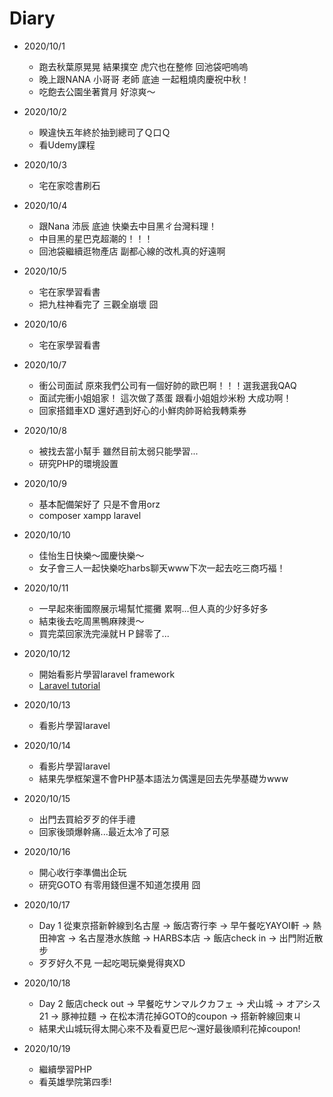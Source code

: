 # Diary

* 2020/10/1
  * 跑去秋葉原晃晃 結果撲空 虎穴也在整修 回池袋吧嗚嗚
  * 晚上跟NANA 小哥哥 老師 底迪 一起粗燒肉慶祝中秋！
  * 吃飽去公園坐著賞月 好涼爽～
  
* 2020/10/2
  * 睽違快五年終於抽到總司了Ｑ口Ｑ
  * 看Udemy課程
  
* 2020/10/3
  * 宅在家唸書刷石
  
* 2020/10/4
  * 跟Nana 沛辰 底迪 快樂去中目黑ㄔ台灣料理！
  * 中目黑的星巴克超潮的！！！
  * 回池袋繼續逛物產店 副都心線的改札真的好遠啊
  
* 2020/10/5
  * 宅在家學習看書
  * 把九柱神看完了 三觀全崩壞 囧
  
* 2020/10/6
  * 宅在家學習看書
  
* 2020/10/7
  * 衝公司面試 原來我們公司有一個好帥的歐巴啊！！！選我選我QAQ
  * 面試完衝小姐姐家！ 這次做了蒸蛋 跟看小姐姐炒米粉 大成功啊！
  * 回家搭錯車XD 還好遇到好心的小鮮肉帥哥給我轉乘券
  
* 2020/10/8
  * 被找去當小幫手 雖然目前太弱只能學習...
  * 研究PHP的環境設置
  
* 2020/10/9
  * 基本配備架好了 只是不會用orz
  * composer xampp laravel
  
* 2020/10/10
  * 佳怡生日快樂～國慶快樂～
  * 女子會三人一起快樂吃harbs聊天www下次一起去吃三商巧福！
  
* 2020/10/11
  * 一早起來衝國際展示場幫忙擺攤 累啊...但人真的少好多好多
  * 結束後去吃周黑鴨麻辣燙～
  * 買完菜回家洗完澡就ＨＰ歸零了...
  
* 2020/10/12
  * 開始看影片學習laravel framework
  * [Laravel tutorial](https://www.youtube.com/watch?v=hokQOstqf2o&list=PL8p2I9GklV47fi-yiWkfRpbMV8PPaQDH4&index=2&ab_channel=phpstepbystep)
* 2020/10/13
  * 看影片學習laravel
  
* 2020/10/14
  * 看影片學習laravel
  * 結果先學框架還不會PHP基本語法ㄉ偶還是回去先學基礎ㄌwww
  
* 2020/10/15
  * 出門去買給歹歹的伴手禮
  * 回家後頭爆幹痛...最近太冷了可惡
  
* 2020/10/16
  * 開心收行李準備出企玩
  * 研究GOTO 有零用錢但還不知道怎摸用 囧
  
* 2020/10/17
  * Day 1 從東京搭新幹線到名古屋 -> 飯店寄行李 -> 早午餐吃YAYOI軒 -> 熱田神宮 -> 名古屋港水族館 -> HARBS本店 -> 飯店check in -> 出門附近散步
  * 歹歹好久不見 一起吃喝玩樂覺得爽XD

* 2020/10/18
  * Day 2 飯店check out -> 早餐吃サンマルクカフェ -> 犬山城 -> オアシス21 -> 豚神拉麵 -> 在松本清花掉GOTO的coupon -> 搭新幹線回東ㄐ
  * 結果犬山城玩得太開心來不及看夏巴尼～還好最後順利花掉coupon!
  
* 2020/10/19
  * 繼續學習PHP
  * 看英雄學院第四季!
  
    
  